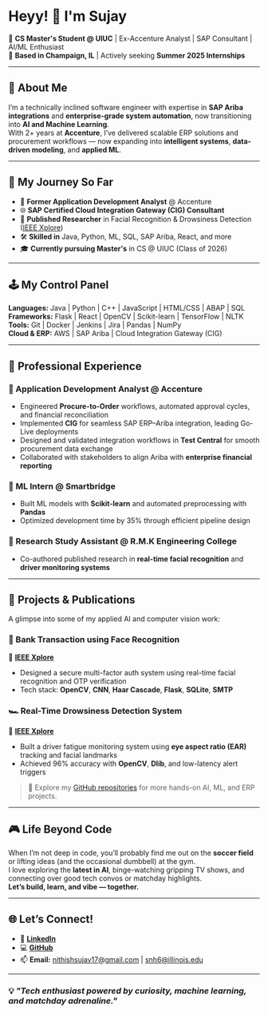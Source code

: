 # Heyy! 👋 I'm Sujay

🚀 **CS Master's Student @ UIUC** | Ex-Accenture Analyst | SAP Consultant | AI/ML Enthusiast  
📍 **Based in Champaign, IL** | Actively seeking **Summer 2025 Internships**

---

## 🧠 About Me

I’m a technically inclined software engineer with expertise in **SAP Ariba integrations** and **enterprise-grade system automation**, now transitioning into **AI and Machine Learning**.  
With 2+ years at **Accenture**, I’ve delivered scalable ERP solutions and procurement workflows — now expanding into **intelligent systems**, **data-driven modeling**, and **applied ML**.

---

## 🚀 My Journey So Far

- 💼 **Former Application Development Analyst** @ Accenture  
- 🌐 **SAP Certified Cloud Integration Gateway (CIG) Consultant**  
- 📄 **Published Researcher** in Facial Recognition & Drowsiness Detection ([IEEE Xplore](https://ieeexplore.ieee.org/))  
- 🛠️ **Skilled in** Java, Python, ML, SQL, SAP Ariba, React, and more  
- 🎓 **Currently pursuing Master's** in CS @ UIUC (Class of 2026)

---

## 🕹️ My Control Panel

**Languages:** Java | Python | C++ | JavaScript | HTML/CSS | ABAP | SQL  
**Frameworks:** Flask | React | OpenCV | Scikit-learn | TensorFlow | NLTK  
**Tools:** Git | Docker | Jenkins | Jira | Pandas | NumPy  
**Cloud & ERP:** AWS | SAP Ariba | Cloud Integration Gateway (CIG)

---

## 💼 Professional Experience

### 🔹 Application Development Analyst @ Accenture
- Engineered **Procure-to-Order** workflows, automated approval cycles, and financial reconciliation  
- Implemented **CIG** for seamless SAP ERP–Ariba integration, leading Go-Live deployments  
- Designed and validated integration workflows in **Test Central** for smooth procurement data exchange  
- Collaborated with stakeholders to align Ariba with **enterprise financial reporting**

### 🔹 ML Intern @ Smartbridge
- Built ML models with **Scikit-learn** and automated preprocessing with **Pandas**  
- Optimized development time by 35% through efficient pipeline design

### 🔹 Research Study Assistant @ R.M.K Engineering College
- Co-authored published research in **real-time facial recognition** and **driver monitoring systems**

---

## 📘 Projects & Publications

A glimpse into some of my applied AI and computer vision work:

### 🚀 Bank Transaction using Face Recognition  
🔗 [**IEEE Xplore**](https://ieeexplore.ieee.org/document/10060800)  
- Designed a secure multi-factor auth system using real-time facial recognition and OTP verification  
- Tech stack: **OpenCV**, **CNN**, **Haar Cascade**, **Flask**, **SQLite**, **SMTP**

### 🏎️ Real-Time Drowsiness Detection System  
🔗 [**IEEE Xplore**](https://ieeexplore.ieee.org/document/9532758)  
- Built a driver fatigue monitoring system using **eye aspect ratio (EAR)** tracking and facial landmarks  
- Achieved 96% accuracy with **OpenCV**, **Dlib**, and low-latency alert triggers

> 📂 Explore my [GitHub repositories](https://github.com/sujayx23) for more hands-on AI, ML, and ERP projects.

---

## 🎮 Life Beyond Code

When I’m not deep in code, you’ll probably find me out on the **soccer field** or lifting ideas (and the occasional dumbbell) at the gym.  
I love exploring the **latest in AI**, binge-watching gripping TV shows, and connecting over good tech convos or matchday highlights.  
**Let’s build, learn, and vibe — together.**

---

## 🌐 Let’s Connect!

- 🔗 [**LinkedIn**](https://www.linkedin.com/in/sujay-nithish-h-8363ba247)  
- 💻 [**GitHub**](https://github.com/sujayx23)  
- 📫 **Email:** nithishsujay17@gmail.com | snh6@illinois.edu

---

### 💡 *"Tech enthusiast powered by curiosity, machine learning, and matchday adrenaline."*
